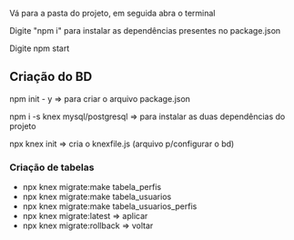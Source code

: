 Vá para a pasta do projeto, em seguida abra o terminal

Digite "npm i" para instalar as dependências presentes no package.json

Digite npm start 

## Criação do BD

npm init - y => para criar o arquivo package.json

npm i -s knex mysql/postgresql => para instalar as duas dependências do projeto

npx knex init => cria o knexfile.js (arquivo p/configurar o bd)

### Criação de tabelas
* npx knex migrate:make tabela_perfis 
* npx knex migrate:make tabela_usuarios
* npx knex migrate:make tabela_usuarios_perfis
* npx knex migrate:latest => aplicar
* npx knex migrate:rollback => voltar


